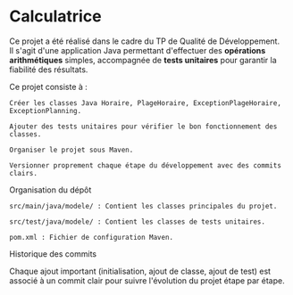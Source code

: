 
# Calculatrice

Ce projet a été réalisé dans le cadre du TP de Qualité de Développement.  
Il s'agit d'une application Java permettant d'effectuer des **opérations arithmétiques** simples, accompagnée de **tests unitaires** pour garantir la fiabilité des résultats.


Ce projet consiste à :

    Créer les classes Java Horaire, PlageHoraire, ExceptionPlageHoraire, ExceptionPlanning.

    Ajouter des tests unitaires pour vérifier le bon fonctionnement des classes.

    Organiser le projet sous Maven.

    Versionner proprement chaque étape du développement avec des commits clairs.

Organisation du dépôt

    src/main/java/modele/ : Contient les classes principales du projet.

    src/test/java/modele/ : Contient les classes de tests unitaires.

    pom.xml : Fichier de configuration Maven.

Historique des commits

Chaque ajout important (initialisation, ajout de classe, ajout de test) est associé à un commit clair pour suivre l'évolution du projet étape par étape.

